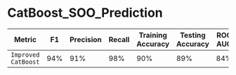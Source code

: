 # CatBoost_SOO_Prediction


|       Metric      | F1 | Precision | Recall | Training Accuracy | Testing Accuracy | ROC AUC |
|-------------------|----|-----------|--------|-------------------|------------------|---------|
|`Improved CatBoost`|94% |91%|   98%  |        90%        |        89%       |    84%  |
